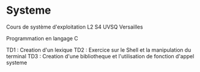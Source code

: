 # Systeme

Cours de système d'exploitation L2 S4 UVSQ Versailles

Programmation en langage C

TD1 : Creation d'un lexique
TD2 : Exercice sur le Shell et la manipulation du terminal
TD3 : Creation d'une bibliotheque et l'utilisation de fonction d'appel systeme
